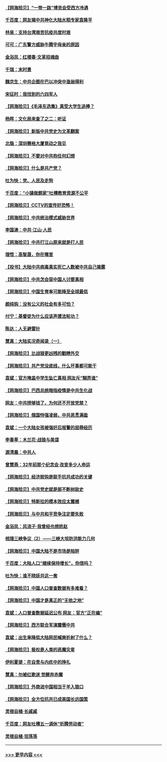 #### [【网海拾贝】“一带一路”博览会受西方冷遇](../pages/nsc993/n12971787.md?t=05251402) 
#### [千百度：网友揭中共神化大陆水稻专家袁隆平](../pages/nsc993/n12971733.md?t=05251402) 
#### [林泉：支持台湾艰苦抗疫共度时艰](../pages/nsc993/n12971350.md?t=05251402) 
#### [可可：广东警方威胁牛腾宇母亲的原因](../pages/nsc993/n12971100.md?t=05251402) 
#### [金浴凤：红楼春·文革招魂曲](../pages/nsc993/n12970354.md?t=05251402) 
#### [千瑞：末时景](../pages/nsc993/n12970337.md?t=05251402) 
#### [魏京生：中共企图在巴以冲突中渔翁得利](../pages/nsc993/n12970286.md?t=05251402) 
#### [宋征时：我找到的六四军人](../pages/nsc993/n12970213.md?t=05251402) 
#### [【网海拾贝】《毛泽东选集》真受大学生追捧？](../pages/nsc993/n12968779.md?t=05251402) 
#### [杨晖：文化局来查了之二：听证](../pages/nsc993/n12966528.md?t=05251402) 
#### [【网海拾贝】新版中共党史为文革翻案](../pages/nsc993/n12967526.md?t=05251402) 
#### [北隐：深圳赛格大厦晃动之我见](../pages/nsc993/n12967393.md?t=05251402) 
#### [【网海拾贝】不要对中共抱任何幻想](../pages/nsc993/n12965222.md?t=05251402) 
#### [【网海拾贝】什么是共产党？](../pages/nsc993/n12962781.md?t=05251402) 
#### [吐为快：党、人民及走狗](../pages/nsc993/n12962747.md?t=05251402) 
#### [千百度：“小镇做题家”吐槽教育资源不公平](../pages/nsc993/n12962705.md?t=05251402) 
#### [【网海拾贝】CCTV的宣传好恐怖！](../pages/nsc993/n12959984.md?t=05251402) 
#### [【网海拾贝】中共统治模式威胁世界](../pages/nsc993/n12957622.md?t=05251402) 
#### [李国涛：中共‧江山‧人民](../pages/nsc993/n12957502.md?t=05251402) 
#### [【网海拾贝】中共打江山原来就是打人民](../pages/nsc993/n12954345.md?t=05251402) 
#### [理悟：高智晟，你在哪里](../pages/nsc993/n12953115.md?t=05251402) 
#### [【投书】大陆中共病毒真实死亡人数被中共自己揭露](../pages/nsc993/n12953050.md?t=05251402) 
#### [【网海拾贝】中共怎会容中国人讨要真相](../pages/nsc993/n12952161.md?t=05251402) 
#### [【网海拾贝】中国生育率可能降至全球最低](../pages/nsc993/n12948793.md?t=05251402) 
#### [颜纯钩：没有公义的社会有多可怕？](../pages/nsc993/n12947626.md?t=05251402) 
#### [付宁：基督徒为什么应该声援法轮功？](../pages/nsc993/n12947233.md?t=05251402) 
#### [陈达：人无避雷针](../pages/nsc993/n12947098.md?t=05251402) 
#### [慧真：大陆实况奇闻录（一）](../pages/nsc993/n12945811.md?t=05251402) 
#### [【网海拾贝】比战狼更凶残的戳瞎外交](../pages/nsc993/n12945717.md?t=05251402) 
#### [【网海拾贝】共产党没底线，什么坏事都可能干](../pages/nsc993/n12942090.md?t=05251402) 
#### [袁斌：官方掩盖中学生坠亡真相 网友斥“糊弄谁”](../pages/nsc993/n12942029.md?t=05251402) 
#### [【网海拾贝】巴西总统暗指疫情是中共生化战](../pages/nsc993/n12938999.md?t=05251402) 
#### [网友：中共捞够钱了，为何还不开放党禁？](../pages/nsc993/n12938952.md?t=05251402) 
#### [【网海拾贝】俄国恃强凌弱，中共恶贯满盈](../pages/nsc993/n12936626.md?t=05251402) 
#### [袁斌：一个大陆女孩被强奸后报警的屈辱经历](../pages/nsc993/n12936547.md?t=05251402) 
#### [李春草：木兰花·战狼与美谍](../pages/nsc993/n12935995.md?t=05251402) 
#### [源清晨：中共人](../pages/nsc993/n12935589.md?t=05251402) 
#### [曾慧燕：32年前那个纪念会 改变多少人命运](../pages/nsc993/n12934233.md?t=05251402) 
#### [【网海拾贝】经济脱钩是联手抗共成功的关键](../pages/nsc993/n12934176.md?t=05251402) 
#### [【网海拾贝】中共党史就是部不断树敌史](../pages/nsc993/n12932844.md?t=05251402) 
#### [【网海拾贝】特斯拉的模本效应太震撼](../pages/nsc993/n12925626.md?t=05251402) 
#### [【网海拾贝】与中共和平竞争注定要失败](../pages/nsc993/n12923326.md?t=05251402) 
#### [金浴凤：风流子‧我曾经也想姓赵](../pages/nsc993/n12920911.md?t=05251402) 
#### [梳理三峡争议（2）——三峡大坝防洪能力几何](../pages/nsc993/n12920173.md?t=05251402) 
#### [【网海拾贝】中国大陆不是市场是陷阱](../pages/nsc993/n12920143.md?t=05251402) 
#### [千百度：大陆人口“继续保持增长”，你信吗？](../pages/nsc993/n12918946.md?t=05251402) 
#### [吐为快：谁不晓妖共这一套](../pages/nsc993/n12918941.md?t=05251402) 
#### [【网海拾贝】中国人口普查数据有多难看？](../pages/nsc993/n12917822.md?t=05251402) 
#### [【网海拾贝】中国才是真正的“无依之地”](../pages/nsc993/n12915845.md?t=05251402) 
#### [袁斌：人口普查数据延迟公布 网友：官方“正在编”](../pages/nsc993/n12915748.md?t=05251402) 
#### [【网海拾贝】西方联合军演震慑中共](../pages/nsc993/n12913466.md?t=05251402) 
#### [袁斌：出生率降低大陆网民喊爽折射了什么？](../pages/nsc993/n12913365.md?t=05251402) 
#### [【网海拾贝】极权是人类的恶魔灾星](../pages/nsc993/n12910697.md?t=05251402) 
#### [伊利夏提：在自责与内疚中的挣扎](../pages/nsc993/n12910493.md?t=05251402) 
#### [慧真：勿被红歌迷 觉醒弃赤魔](../pages/nsc993/n12910485.md?t=05251402) 
#### [【网海拾贝】外商进中国相当于羊入狼口](../pages/nsc993/n12908274.md?t=05251402) 
#### [【网海拾贝】全方位抗共已成美国长远国策](../pages/nsc993/n12906878.md?t=05251402) 
#### [灵根自植‧长戚戚](../pages/nsc993/n12905585.md?t=05251402) 
#### [千百度：网友吐槽五一调休“折腾劳动者”](../pages/nsc993/n12905934.md?t=05251402) 
#### [灵根自植‧坦荡荡](../pages/nsc993/n12905562.md?t=05251402) 

----
#### [ >>> 更早内容 <<< ](../indexes/nsc993-earlier.md)
